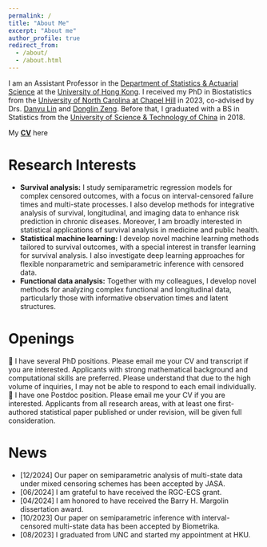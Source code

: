 ```yaml
---
permalink: /
title: "About Me"
excerpt: "About me"
author_profile: true
redirect_from: 
  - /about/
  - /about.html
---
```


I am an Assistant Professor in the [Department of Statistics & Actuarial Science](https://saasweb.hku.hk/) at the [University of Hong Kong](https://www.hku.hk/). I received my PhD in Biostatistics from the [University of North Carolina at Chapel Hill](https://sph.unc.edu/bios/biostatistics/) in 2023, co-advised by Drs. [Danyu Lin](https://sph.unc.edu/adv_profile/danyu-lin-phd/) and [Donglin Zeng](https://sph.unc.edu/adv_profile/donglin-zeng-phd/). Before that, I graduated with a BS in Statistics from the [University of Science & Technology of China](https://sgy.ustc.edu.cn/) in 2018. 

My [**CV**](/files/CV_241016.pdf) here

Research Interests
======
- **Survival analysis:** I study semiparametric regression models for complex censored outcomes, with a focus on interval-censored failure times and multi-state processes. I also develop methods for integrative analysis of survival, longitudinal, and imaging data to enhance risk prediction in chronic diseases. Moreover, I am broadly interested in statistical applications of survival analysis in medicine and public health.    
- **Statistical machine learning:** I develop novel machine learning methods tailored to survival outcomes, with a special interest in transfer learning for survival analysis. I also investigate deep learning approaches for flexible nonparametric and semiparametric inference with censored data.
- **Functional data analysis:** Together with my colleagues, I develop novel methods for analyzing complex functional and longitudinal data, particularly those with informative observation times and latent structures.

<!-- My primary research interests lie in survival analysis and semiparametric inference. Recent work includes semiparametric regression analysis of interval-censored multi-state data, evaluation of COVID-19 vaccine/treatment effectiveness, joint modeling of multi-state and longitudinal data, and transfer learning for survival analysis. 

In addition, I am broadly interested in statistical applications to Alzheimer's disease, breast cancer, mental disorders, and oral diseases.  -->

Openings
======
<!-- To be announced. -->
🚩 I have several PhD positions. Please email me your CV and transcript if you are interested. Applicants with strong mathematical background and computational skills are preferred. Please understand that due to the high volume of inquiries, I may not be able to respond to each email individually.  
🚩 I have one Postdoc position. Please email me your CV if you are interested. Applicants from all research areas, with at least one first-authored statistical paper published or under revision, will be given full consideration. 
<!-- Please send me an email with your CV and transcript if you are interested in working with me. Please understand that due to the high volume of inquiries, I may not be able to respond to each email individually. -->
<!-- 🚩 <span style='color: red;'>Openings</span> -->
<!-- 🆕 I am seeking a highly motivated Research Assistant to join our research team, focusing on the investigation of complex chronic diseases using multi-state models. Requirements: (1) strong knowledge and experience in survival analysis, (2) proficiency in C++ and R programming, (3) excellent data analysis skills, (4) effective communication skills. Please contact me if you are interested in this opportunity!  -->

<!-- 🧑‍🎓 I have two fully funded PhD positions. We will work together on exciting problems at the interface of survival analysis, machine learning, functional/imaging data, and/or network analysis. Please drop me an email with your CV if you are interested in joining my group! -->

<!-- 🙋 Please send me an email with your CV and transcript if you are interested in working with me. Please understand that due to the high volume of inquiries, I may not be able to respond to each email individually.  -->

News
======
- [12/2024] Our paper on semiparametric analysis of multi-state data under mixed censoring schemes has been accepted by JASA.
- [06/2024] I am grateful to have received the RGC-ECS grant.
- [04/2024] I am honored to have received the Barry H. Margolin dissertation award.
- [10/2023] Our paper on semiparametric inference with interval-censored multi-state data has been accepted by Biometrika. 
- [08/2023] I graduated from UNC and started my appointment at HKU.
